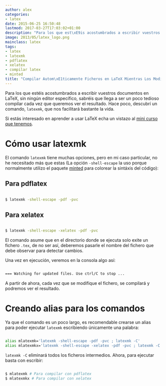 ```yaml
---
author: alex
categories:
- latex
date: 2015-06-25 16:50:48
lastmod: 2017-03-27T17:03:02+01:00
description: "Para los que est\xE9is acostumbrados a escribir vuestros documentos  en LaTeX, sin ning\xFAn editor espec\xEDfico, sabr\xE9is que llega a ser un poco  tedioso compilar cada vez que queremos ver el resultado. Hace poco, descubr\xED  un comando, latexmk, que nos facilitar\xE1 bastante la vida."
image: 2013/05/latex_logo.png
mainclass: latex
tags:
- latex
- latexmk
- pdflatex
- xelatex
- compilar latex
- minted
title: "Compilar Autom\xE1ticamente Ficheros en LaTeX Mientras Los Modificamos"
---
```


Para los que estéis acostumbrados a escribir vuestros documentos en LaTeX, sin ningún editor específico, sabréis que llega a ser un poco tedioso compilar cada vez que queremos ver el resultado. Hace poco, descubrí un comando, `latexmk`, que nos facilitará bastante la vida.

Si estás interesado en aprender a usar LaTeX echa un vistazo al [mini curso que tenemos](/mini-curso-de-latex-introduccion/ "Mini curso de Latex - introducción").

<!--more--><!--ad-->

# Cómo usar latexmk

El comando `latexmk` tiene muchas opciones, pero  en mi caso particular, no he necesitado más que estas (La opción `-shell-escape` la uso porque normalmente utilizo el paquete [minted](/resaltar-sintaxis-del-codigo-fuente-en-latex-con-minted/ "Resaltar sintaxis del código fuente en LaTeX con minted") para colorear la sintáxis del código):

## Para pdflatex
```bash

$ latexmk -shell-escape -pdf -pvc

```

## Para xelatex
```bash

$ latexmk -shell-escape -xelatex -pdf -pvc

```

El comando asume que en el directorio donde se ejecuta solo exite un fichero `.tex`, de no ser así, deberemos pasarle el nombre del fichero que debe observar para detectar cambios.

Una vez en ejecución, veremos en la consola algo así:

```bash

=== Watching for updated files. Use ctrl/C to stop ...

```

A partir de ahora, cada vez que se modifique el fichero, se compilará y podremos ver el resultado.

# Creando alias para los comandos

Ya que el comando es un poco largo, es recomendable crearse un alias para poder ejecutar `latexmk` escribiendo únicamente una palabra:

```bash

alias mlatexmk='latexmk -shell-escape -pdf -pvc ; latexmk -C'
alias mlatexmkx='latexmk -shell-escape -xelatex -pdf -pvc ; latexmk -C'

```

`latexmk -C` eliminará todos los ficheros intermedios. Ahora, para ejecutar basta con escribir:

```bash

$ mlatexmk # Para compilar con pdflatex
$ mlatexmkx # Para compilar con xelatex

```
